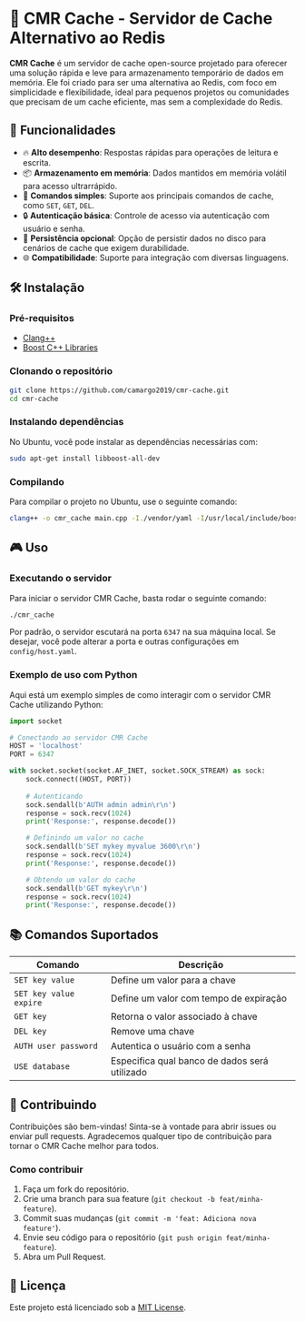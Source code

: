 # 💾 CMR Cache - Servidor de Cache Alternativo ao Redis

**CMR Cache** é um servidor de cache open-source projetado para oferecer uma solução rápida e leve para armazenamento temporário de dados em memória. Ele foi criado para ser uma alternativa ao Redis, com foco em simplicidade e flexibilidade, ideal para pequenos projetos ou comunidades que precisam de um cache eficiente, mas sem a complexidade do Redis.

## 🚀 Funcionalidades

- 🔥 **Alto desempenho**: Respostas rápidas para operações de leitura e escrita.
- 📦 **Armazenamento em memória**: Dados mantidos em memória volátil para acesso ultrarrápido.
- 🧩 **Comandos simples**: Suporte aos principais comandos de cache, como `SET`, `GET`, `DEL`.
- 🔒 **Autenticação básica**: Controle de acesso via autenticação com usuário e senha.
- 📜 **Persistência opcional**: Opção de persistir dados no disco para cenários de cache que exigem durabilidade.
- 🌐 **Compatibilidade**: Suporte para integração com diversas linguagens.

## 🛠️ Instalação

### Pré-requisitos

- [Clang++](https://clang.llvm.org/get_started.html)
- [Boost C++ Libraries](https://www.boost.org/)

### Clonando o repositório

```bash
git clone https://github.com/camargo2019/cmr-cache.git
cd cmr-cache
```

### Instalando dependências

No Ubuntu, você pode instalar as dependências necessárias com:

```bash
sudo apt-get install libboost-all-dev
```

### Compilando

Para compilar o projeto no Ubuntu, use o seguinte comando:

```bash
clang++ -o cmr_cache main.cpp -I./vendor/yaml -I/usr/local/include/boost -L/usr/local/lib -lboost_system -lpthread -Wmissing-declarations
```

## 🎮 Uso

### Executando o servidor

Para iniciar o servidor CMR Cache, basta rodar o seguinte comando:

```bash
./cmr_cache
```

Por padrão, o servidor escutará na porta `6347` na sua máquina local. Se desejar, você pode alterar a porta e outras configurações em `config/host.yaml`.

### Exemplo de uso com Python

Aqui está um exemplo simples de como interagir com o servidor CMR Cache utilizando Python:

```python
import socket

# Conectando ao servidor CMR Cache
HOST = 'localhost'
PORT = 6347

with socket.socket(socket.AF_INET, socket.SOCK_STREAM) as sock:
    sock.connect((HOST, PORT))
    
    # Autenticando
    sock.sendall(b'AUTH admin admin\r\n')
    response = sock.recv(1024)
    print('Response:', response.decode())

    # Definindo um valor no cache
    sock.sendall(b'SET mykey myvalue 3600\r\n')
    response = sock.recv(1024)
    print('Response:', response.decode())

    # Obtendo um valor do cache
    sock.sendall(b'GET mykey\r\n')
    response = sock.recv(1024)
    print('Response:', response.decode())
```

## 📚 Comandos Suportados

| Comando                | Descrição                                                |
|------------------------|----------------------------------------------------------|
| `SET key value`         | Define um valor para a chave                             |
| `SET key value expire`  | Define um valor com tempo de expiração                   |
| `GET key`               | Retorna o valor associado à chave                        |
| `DEL key`               | Remove uma chave                                         |
| `AUTH user password`    | Autentica o usuário com a senha                          |
| `USE database`          | Especifica qual banco de dados será utilizado            |

## 🌟 Contribuindo

Contribuições são bem-vindas! Sinta-se à vontade para abrir issues ou enviar pull requests. Agradecemos qualquer tipo de contribuição para tornar o CMR Cache melhor para todos.

### Como contribuir

1. Faça um fork do repositório.
2. Crie uma branch para sua feature (`git checkout -b feat/minha-feature`).
3. Commit suas mudanças (`git commit -m 'feat: Adiciona nova feature'`).
4. Envie seu código para o repositório (`git push origin feat/minha-feature`).
5. Abra um Pull Request.

## 📝 Licença

Este projeto está licenciado sob a [MIT License](LICENSE).
